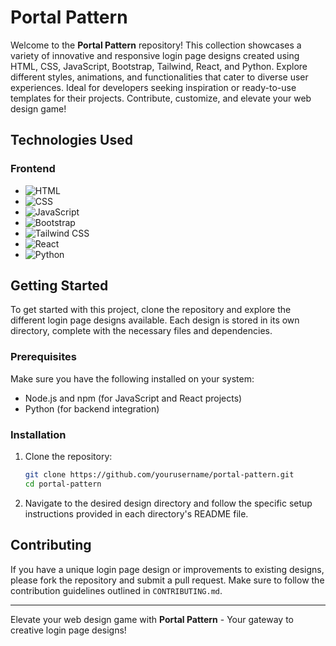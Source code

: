 # Portal Pattern

Welcome to the **Portal Pattern** repository! This collection showcases a variety of innovative and responsive login page designs created using HTML, CSS, JavaScript, Bootstrap, Tailwind, React, and Python. Explore different styles, animations, and functionalities that cater to diverse user experiences. Ideal for developers seeking inspiration or ready-to-use templates for their projects. Contribute, customize, and elevate your web design game!

## Technologies Used

### Frontend

- ![HTML](https://img.shields.io/badge/HTML-E34F26?style=flat-square&logo=html5&logoColor=white)
- ![CSS](https://img.shields.io/badge/CSS-1572B6?style=flat-square&logo=css3&logoColor=white)
- ![JavaScript](https://img.shields.io/badge/JavaScript-F7DF1E?style=flat-square&logo=javascript&logoColor=black)
- ![Bootstrap](https://img.shields.io/badge/Bootstrap-563D7C?style=flat-square&logo=bootstrap&logoColor=white)
- ![Tailwind CSS](https://img.shields.io/badge/Tailwind_CSS-38B2AC?style=flat-square&logo=tailwind-css&logoColor=white)
- ![React](https://img.shields.io/badge/React-61DAFB?style=flat-square&logo=react&logoColor=black)
- ![Python](https://img.shields.io/badge/Python-3776AB?style=flat-square&logo=python&logoColor=white)

## Getting Started

To get started with this project, clone the repository and explore the different login page designs available. Each design is stored in its own directory, complete with the necessary files and dependencies.

### Prerequisites

Make sure you have the following installed on your system:

- Node.js and npm (for JavaScript and React projects)
- Python (for backend integration)

### Installation

1. Clone the repository:
    ```bash
    git clone https://github.com/yourusername/portal-pattern.git
    cd portal-pattern
    ```

2. Navigate to the desired design directory and follow the specific setup instructions provided in each directory's README file.

## Contributing

If you have a unique login page design or improvements to existing designs, please fork the repository and submit a pull request. Make sure to follow the contribution guidelines outlined in `CONTRIBUTING.md`.

---

Elevate your web design game with **Portal Pattern** - Your gateway to creative login page designs!
